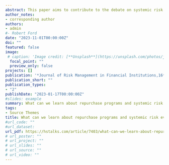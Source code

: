 ```yaml
---
abstract: This paper aims to contribute to the debate on systemic risk by measuring and comparing systemic risk and interconnectedness when banks repurchase shares during financial turmoil. We assess the extent to which buyback programs within banks contribute to systemic risk. We rely on several measures of systemic risk and connectedness in a sample of 112 US banks during a tranquil and unstable period. Our empirical results reveal remarkable increases in systemic risk in repurchasing banks compared to non repurchasing banks. Repurchasing banks contribute relatively the most to systemic risk and are more exposed to it in a time of the European Debt crisis and the Covid_19 period. Banks that repurchased shares strengthened indirect links during systemic events and are potentially riskier. In addition, results classify and rank banks in terms of systemic risk involvement and connectedness and build a valuable contribution about the identification of systematically important banks.
author_notes:
- corresponding author
authors:
- admin
#- Robert Ford
date: "2023-11-01T00:00:00Z"
doi: ""
featured: false
image:
 # caption: 'Image credit: [**Unsplash**](https://unsplash.com/photos/jdD8gXaTZsc)'
  focal_point: ""
  preview_only: false
projects: []
publication: '*Journal of Risk Management in Financial Institutions,16*(1)'
publication_short: ""
publication_types:
- "2"
publishDate: "2023-01-17T00:00:00Z"
#slides: example
summary: What can we learn about repurchase programs and systemic risk evidence from U S banks during financial turmoil
tags:
- Source Themes
title: What can we learn about repurchase programs and systemic risk evidence from U S banks during financial turmoil
#url_code: ""
#url_dataset: 
url_pdf: https://hstalks.com/article/7403/what-can-we-learn-about-repurchase-programmes-and-/?business&noaccess=1
# url_poster: ""
# url_project: ""
# url_slides: ""
# url_source: ""
# url_video: ""
---
```


